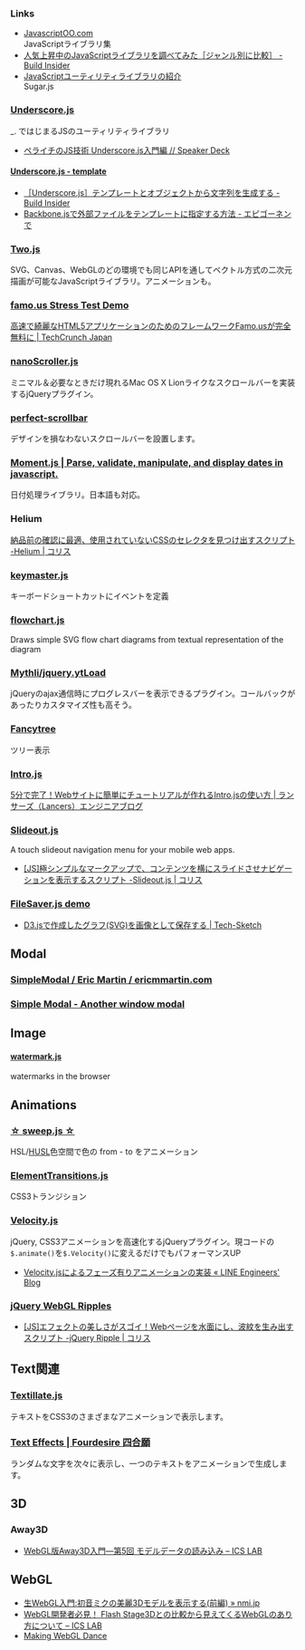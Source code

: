 ### Links
- [JavascriptOO.com](http://www.javascriptoo.com/)  
  JavaScriptライブラリ集
- [人気上昇中のJavaScriptライブラリを調べてみた［ジャンル別に比較］ - Build Insider](http://www.buildinsider.net/web/popularjslib/2014)
- [JavaScriptユーティリティライブラリの紹介](http://www.slideshare.net/yusukehirao/javascript-28744332)  
  Sugar.js

### [Underscore.js](http://underscorejs.org/)
_. ではじまるJSのユーティリティライブラリ

- [ペライチのJS技術 Underscore.js入門編 // Speaker Deck](https://speakerdeck.com/katsukii/peraitifalsejsji-shu-underscore-dot-jsru-men-bian)

#### [Underscore.js - template](http://underscorejs.org/#template)
- [［Underscore.js］テンプレートとオブジェクトから文字列を生成する - Build Insider](http://www.buildinsider.net/web/bookjslib111/101)
- [Backbone.jsで外部ファイルをテンプレートに指定する方法 - エピゴーネンで](http://epigonen190.blog.fc2.com/blog-entry-57.html)

### [Two.js](http://jonobr1.github.io/two.js/)
SVG、Canvas、WebGLのどの環境でも同じAPIを通してベクトル方式の二次元描画が可能なJavaScriptライブラリ。アニメーションも。

### [famo.us Stress Test Demo](http://www.famo.us/)
[高速で綺麗なHTML5アプリケーションのためのフレームワークFamo.usが完全無料に | TechCrunch Japan](http://jp.techcrunch.com/2013/04/03/20130401famo-us-the-framework-for-fast-and-beautiful-html5-apps-will-be-free-thanks-to-huge-hardware-vendor-interest/)

### [nanoScroller.js](http://jamesflorentino.github.io/nanoScrollerJS/)
ミニマル＆必要なときだけ現れるMac OS X Lionライクなスクロールバーを実装するjQueryプラグイン。

### [perfect-scrollbar](http://noraesae.github.io/perfect-scrollbar/)
デザインを損なわないスクロールバーを設置します。

### [Moment.js | Parse, validate, manipulate, and display dates in javascript.](http://momentjs.com/)
日付処理ライブラリ。日本語も対応。

### Helium
[納品前の確認に最適、使用されていないCSSのセレクタを見つけ出すスクリプト -Helium | コリス](http://coliss.com/articles/build-websites/operation/javascript/js-helium-for-discovering-unused-css.html)

### [keymaster.js](https://github.com/madrobby/keymaster)
キーボードショートカットにイベントを定義

### [flowchart.js](http://adrai.github.io/flowchart.js/)
Draws simple SVG flow chart diagrams from textual representation of the diagram

### [Mythli/jquery.ytLoad](https://github.com/Mythli/jquery.ytLoad)
jQueryのajax通信時にプログレスバーを表示できるプラグイン。コールバックがあったりカスタマイズ性も高そう。

### [Fancytree](https://github.com/mar10/fancytree/)
ツリー表示

### [Intro.js](http://usablica.github.io/intro.js/)
[5分で完了！Webサイトに簡単にチュートリアルが作れるIntro.jsの使い方 | ランサーズ（Lancers）エンジニアブログ](http://engineer.blog.lancers.jp/2015/02/introjs/)

### [Slideout.js](https://mango.github.io/slideout/)
A touch slideout navigation menu for your mobile web apps.

- [[JS]極シンプルなマークアップで、コンテンツを横にスライドさせナビゲーションを表示するスクリプト -Slideout.js | コリス](http://coliss.com/articles/build-websites/operation/javascript/js-slideout.html)

### [FileSaver.js demo](http://eligrey.com/demos/FileSaver.js/)
- [D3.jsで作成したグラフ(SVG)を画像として保存する | Tech-Sketch](http://tech-sketch.jp/2013/10/d3js-svg-convert-to-png.html)


## Modal

### [SimpleModal / Eric Martin / ericmmartin.com](http://www.ericmmartin.com/projects/simplemodal/)

### [Simple Modal - Another window modal](http://simplemodal.plasm.it/)


## Image

#### [watermark.js](http://brianium.github.io/watermarkjs/)
watermarks in the browser


## Animations

### [☆ sweep.js ☆](http://rileyjshaw.com/sweep/)
HSL/[HUSL](http://www.boronine.com/husl/)色空間で色の from - to をアニメーション

### [ElementTransitions.js](http://dan-silver.github.io/ElementTransitions.js/)
CSS3トランジション

### [Velocity.js](http://julian.com/research/velocity/)
jQuery, CSS3アニメーションを高速化するjQueryプラグイン。現コードの`$.animate()`を`$.Velocity()`に変えるだけでもパフォーマンスUP

- [Velocity.jsによるフェーズ有りアニメーションの実装 « LINE Engineers' Blog](http://developers.linecorp.com/blog/?p=3230)

### [jQuery WebGL Ripples](http://sirxemic.github.io/jquery.ripples/)
- [[JS]エフェクトの美しさがスゴイ！Webページを水面にし、波紋を生み出すスクリプト -jQuery Ripple | コリス](http://coliss.com/articles/build-websites/operation/javascript/jquery-plugin-ripples.html)


## Text関連
### [Textillate.js](http://jschr.github.io/textillate/)
テキストをCSS3のさまざまなアニメーションで表示します。

### [Text Effects | Fourdesire 四合願](http://team.fourdesire.com/playgrounds/texteffects)
ランダムな文字を次々に表示し、一つのテキストをアニメーションで生成します。


## 3D
### Away3D
- [WebGL版Away3D入門―第5回 モデルデータの読み込み – ICS LAB](http://ics-web.jp/lab/archives/3520)


## WebGL
- [生WebGL入門:初音ミクの美麗3Dモデルを表示する(前編) » nmi.jp](http://nmi.jp/archives/582)
- [WebGL開発者必見！ Flash Stage3Dとの比較から見えてくるWebGLのあり方について – ICS LAB](http://ics-web.jp/lab/archives/3865)
- [Making WebGL Dance](http://acko.net/files/fullfrontal/fullfrontal/webglmath/online.html)
